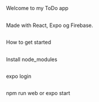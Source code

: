 ##
Welcome to my ToDo app

##
Made with React, Expo og Firebase.

##
How to get started

##
Install node_modules

##
expo login

##
npm run web or expo start

